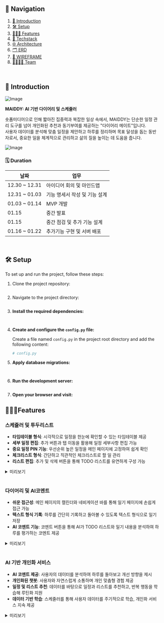 ## 📖 Navigation

1. [👀 Introduction](#introduction)
2. [🛠 Setup](#setup)
3. [👩🏻‍💻 Features](#features)
4. [📝 Techstack](#techstack)
5. [🌐 Architecture](#architecture)
6. [🗂 ERD](#erd)
7. [🎨 WIREFRAME](#wireframe)
8. [👨‍👩‍👧‍👦 Team](#team)

<br>

<a name="introduction"></a>
## 👀 Introduction
![Image](https://github.com/user-attachments/assets/d15ad40b-460d-452a-9d48-1ed9ab7cb8aa)

**MAIDDY: AI 기반 다이어리 및 스케줄러**  

숏폼미디어으로 인해 짧아진 집중력과 복잡한 일상 속에서, MAIDDY는 단순한 일정 관리 도구를 넘어 개인화된 추천과 동기부여를 제공하는 "다이어리 메이트"입니다.  
사용자 데이터를 분석해 맞춤 일정을 제안하고 하루를 정리하며 목표 달성을 돕는 동반자로서, 중요한 일을 체계적으로 관리하고 삶의 질을 높이는 데 도움을 줍니다.  

![Image](https://github.com/user-attachments/assets/3b6080c0-584c-4524-b709-64351b282205)



### 🗓 Duration
| 날짜            | 업무                 |
|---------------|--------------------|
| 12.30 ~ 12.31 | 아이디어 회의 및 마인드맵      |
| 12.31 ~ 01.03 | 기능 명세서 작성 및 기능 설계   |
| 01.03 ~ 01.14 | MVP 개발 |
| 01.15 | 중간 발표 |
| 01.15 | 중간 점검 및 추가 기능 설계 |
| 01.16 ~ 01.22 | 추가기능 구현 및 서버 배포  |


<br>

<a name="setup"></a>
## 🛠 Setup 
To set up and run the project, follow these steps:

1. Clone the project repository:

    ```bash

    ```

2. Navigate to the project directory:

    ```bash
 
    ```

3. **Install the required dependencies:**

    ```bash
  
    ```

4. **Create and configure the `config.py` file:**

    Create a file named `config.py` in the project root directory and add the following content:

    ```python
    # config.py


    ```

5. **Apply database migrations:**

    ```bash
  
    ```

6. **Run the development server:**

    ```bash

    ```

7. **Open your browser and visit:**



<a name="features"></a>
## 👩🏻‍💻Features
### 스케쥴러 및 투두리스트
- **타임테이블 형식**: 시각적으로 일정을 한눈에 확인할 수 있는 타임테이블 제공
- **세부 일정 편집**: 추가 버튼과 탭 이동을 활용해 일정 세부사항 편집 가능
- **중요 일정 PIN 기능**: 우선순위 높은 일정을 메인 페이지에 고정하여 쉽게 확인
- **체크리스트 형식**: 간단하고 직관적인 체크리스트로 할 일 관리
- **리스트 편집**: 추가 및 삭제 버튼을 통해 TODO 리스트를 유연하게 구성 가능

<details>
<summary>미리보기</summary>
<div markdown="1">
    

 <br>
</div>
</details>

<br>

### 다이어리 및 AI코멘트
- **쉬운 접근성**: 메인 페이지의 캘린더와 네비게이션 바를 통해 일기 페이지에 손쉽게 접근 가능
- **텍스트 형식 기록**: 하루를 간단히 기록하고 돌아볼 수 있도록 텍스트 형식으로 일기 저장
- **AI 코멘트 기능**: 코멘트 버튼을 통해 AI가 TODO 리스트와 일기 내용을 분석하여 하루를 평가하는 코멘트 제공

<details>
<summary>미리보기</summary>
<div markdown="1">


 <br>
</div>
</details>

<br>

### AI 기반 개인화 서비스
- **AI 코멘트 제공**: 사용자의 데이터를 분석하여 하루를 돌아보고 개선 방향을 제시
- **개인화된 챗봇**: 사용자와 자연스럽게 소통하며 개인 맞춤형 경험 제공
- **일정 및 리스트 추천**: 데이터를 바탕으로 일정과 리스트를 추천하고, 반복 행동을 학습해 루틴화 지원
- **데이터 기반 학습**: 스케줄러를 통해 사용자 데이터를 주기적으로 학습, 개인화 서비스 지속 제공


<details>
<summary>미리보기</summary>
<div markdown="1">

<br>

<a name="techstack"></a>
## 📝 Technologies & Tools
<div align=center><h1>📚 STACKS</h1></div>

<div align=center> 
  <!-- Frontend -->
  <img src="https://img.shields.io/badge/Next.js-000000?style=for-the-badge&logo=next.js&logoColor=white"> 
  <img src="https://img.shields.io/badge/Tailwind%20CSS-06B6D4?style=for-the-badge&logo=tailwindcss&logoColor=white">
  <br>
  
  <!-- Backend -->
  <img src="https://img.shields.io/badge/Django%20DRF-092E20?style=for-the-badge&logo=django&logoColor=white"> 
  <img src="https://img.shields.io/badge/Flask-000000?style=for-the-badge&logo=flask&logoColor=white">
  <img src="https://img.shields.io/badge/Postman-FF6C37?style=for-the-badge&logo=postman&logoColor=white">
  <br>
  
  <!-- AI -->
  <img src="https://img.shields.io/badge/OpenAI-412991?style=for-the-badge&logo=openai&logoColor=white"> 
  <img src="https://img.shields.io/badge/FAISS-0086FF?style=for-the-badge&logo=faiss&logoColor=white">
  <img src="https://img.shields.io/badge/Embeddings-3A86FF?style=for-the-badge&logo=ai&logoColor=white">
  <br>
  
  <!-- Database -->
  <img src="https://img.shields.io/badge/PostgreSQL-336791?style=for-the-badge&logo=postgresql&logoColor=white"> 
  <br>
  
  <!-- Cloud/Infrastructure -->
  <img src="https://img.shields.io/badge/AWS-232F3E?style=for-the-badge&logo=amazonaws&logoColor=white"> 
  <img src="https://img.shields.io/badge/Docker-2496ED?style=for-the-badge&logo=docker&logoColor=white">
  <img src="https://img.shields.io/badge/Python%203.9-3776AB?style=for-the-badge&logo=python&logoColor=white">
  <br>
  
  <!-- Collaboration -->
  <img src="https://img.shields.io/badge/JIRA-0052CC?style=for-the-badge&logo=jira&logoColor=white"> 
  <img src="https://img.shields.io/badge/Figma-F24E1E?style=for-the-badge&logo=figma&logoColor=white">
  <img src="https://img.shields.io/badge/Slack-4A154B?style=for-the-badge&logo=slack&logoColor=white">
  <img src="https://img.shields.io/badge/Notion-000000?style=for-the-badge&logo=notion&logoColor=white">
</div>

<br>

<a name="architecture"></a>
## 🌐 Architecture
![Image](https://github.com/user-attachments/assets/cc9c49b1-0b30-4707-b8a2-41b2d55b970b)

<br>

<a name="erd"></a>
## 🗂 ERD


<br><br>



<a name="wireframe"></a>
## 🎨 WIREFRAME
![Image](https://github.com/user-attachments/assets/9fd46de8-d1c6-4dfd-b6fe-75498c436665)

<br><br>


<a name="team"></a>
## 👨‍👩‍👧‍👦 Team
![Image](https://github.com/user-attachments/assets/68f62f85-021f-46b9-8504-12db66832ee8)


#### [📝 SA 문서 바로가기] (https://www.notion.so/teamsparta/Young-POTY-SA-636a5824bd96466bafb740b6b1cf9ff7)
#### [👊 팀 노션 바로가기] (https://www.notion.so/teamsparta/Young-POTY-16c2dc3ef514818982acc5fa7fdc4f07)
#### [🌟 프로젝트 브로셔 보러가기]
#### [📝 AI REPOSITORY] (https://github.com/K-MarkLee/MAIDDY_AI)
#### [📝 FRONT REPOSITORY]
